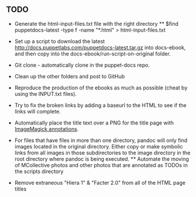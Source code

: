 
## TODO
* Generate the html-input-files.txt file with the right directory
** $find puppetdocs-latest -type f -name "*.html" > html-input-files.txt
* Set up a script to download the latest http://docs.puppetlabs.com/puppetdocs-latest.tar.gz into docs-ebook, and then copy into the docs-ebook/run-script-on-original folder. 
* Git clone - automatically clone in the puppet-docs repo.


* Clean up the other folders and post to GitHub
* Reproduce the production of the ebooks as much as possible (cheat by using the INPUT.txt files).

* Try to fix the broken links by adding a baseurl to the HTML to see if the links will complete.
* Automatically place the title text over a PNG for the title page with [ImageMagick annotations](http://www.imagemagick.org/Usage/annotating/).
* For files that have files in more than one directory, pandoc will only find images located in the original directory. Either copy or make symbolic links from all images in those subdirectories to the image directory in the root directory where pandoc is being executed.
** Automate the moving of MCollective photos and other photos that are annotated as TODOs in the scripts directory
* Remove extraneous "Hiera 1" & "Facter 2.0" from all of the HTML page titles


